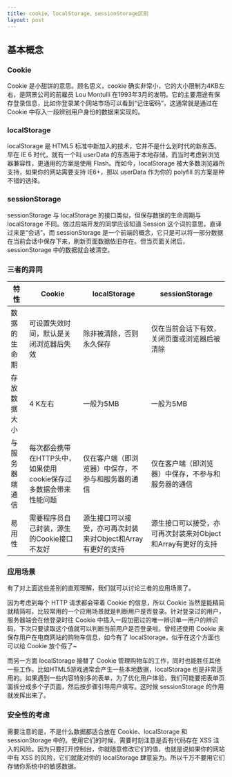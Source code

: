 ```yaml
---
title: cookie、localStorage、sessionStorage区别
layout: post
---
```


## 基本概念

### Cookie

Cookie 是小甜饼的意思。顾名思义，cookie 确实非常小，它的大小限制为4KB左右，是网景公司的前雇员 Lou Montulli 在1993年3月的发明。它的主要用途有保存登录信息，比如你登录某个网站市场可以看到“记住密码”，这通常就是通过在 Cookie 中存入一段辨别用户身份的数据来实现的。


### localStorage

localStorage 是 HTML5 标准中新加入的技术，它并不是什么划时代的新东西。早在 IE 6 时代，就有一个叫 userData 的东西用于本地存储，而当时考虑到浏览器兼容性，更通用的方案是使用 Flash。而如今，localStorage 被大多数浏览器所支持，如果你的网站需要支持 IE6+，那以 userData 作为你的 polyfill 的方案是种不错的选择。


### sessionStorage

sessionStorage 与 localStorage 的接口类似，但保存数据的生命周期与 localStorage 不同。做过后端开发的同学应该知道 Session 这个词的意思，直译过来是“会话”。而 sessionStorage 是一个前端的概念，它只是可以将一部分数据在当前会话中保存下来，刷新页面数据依旧存在。但当页面关闭后，sessionStorage 中的数据就会被清空。


### 三者的异同


|特性	| Cookie	| localStorage	| sessionStorage |
| --------- | ----------- |----------- |----------- |
| 数据的生命期	| 可设置失效时间，默认是关闭浏览器后失效	| 除非被清除，否则永久保存	| 仅在当前会话下有效，关闭页面或浏览器后被清除 |
| 存放数据大小	|  4 K左右  |	一般为5MB	| 一般为5MB |
| 与服务器端通信 | 每次都会携带在HTTP头中，如果使用cookie保存过多数据会带来性能问题	| 仅在客户端（即浏览器）中保存，不参与和服务器的通信 |	仅在客户端（即浏览器）中保存，不参与和服务器的通信 |
| 易用性 |	需要程序员自己封装，源生的Cookie接口不友好 |	源生接口可以接受，亦可再次封装来对Object和Array有更好的支持	| 源生接口可以接受，亦可再次封装来对Object和Array有更好的支持 |


### 应用场景

有了对上面这些差别的直观理解，我们就可以讨论三者的应用场景了。

因为考虑到每个 HTTP 请求都会带着 Cookie 的信息，所以 Cookie 当然是能精简就精简啦，比较常用的一个应用场景就是判断用户是否登录。针对登录过的用户，服务器端会在他登录时往 Cookie 中插入一段加密过的唯一辨识单一用户的辨识码，下次只要读取这个值就可以判断当前用户是否登录啦。曾经还使用 Cookie 来保存用户在电商网站的购物车信息，如今有了 localStorage，似乎在这个方面也可以给 Cookie 放个假了~

而另一方面 localStorage 接替了 Cookie 管理购物车的工作，同时也能胜任其他一些工作。比如HTML5游戏通常会产生一些本地数据，localStorage 也是非常适用的。如果遇到一些内容特别多的表单，为了优化用户体验，我们可能要把表单页面拆分成多个子页面，然后按步骤引导用户填写。这时候 sessionStorage 的作用就发挥出来了。

### 安全性的考虑

需要注意的是，不是什么数据都适合放在 Cookie、localStorage 和 sessionStorage 中的。使用它们的时候，需要时刻注意是否有代码存在 XSS 注入的风险。因为只要打开控制台，你就随意修改它们的值，也就是说如果你的网站中有 XSS 的风险，它们就能对你的 localStorage 肆意妄为。所以千万不要用它们存储你系统中的敏感数据。